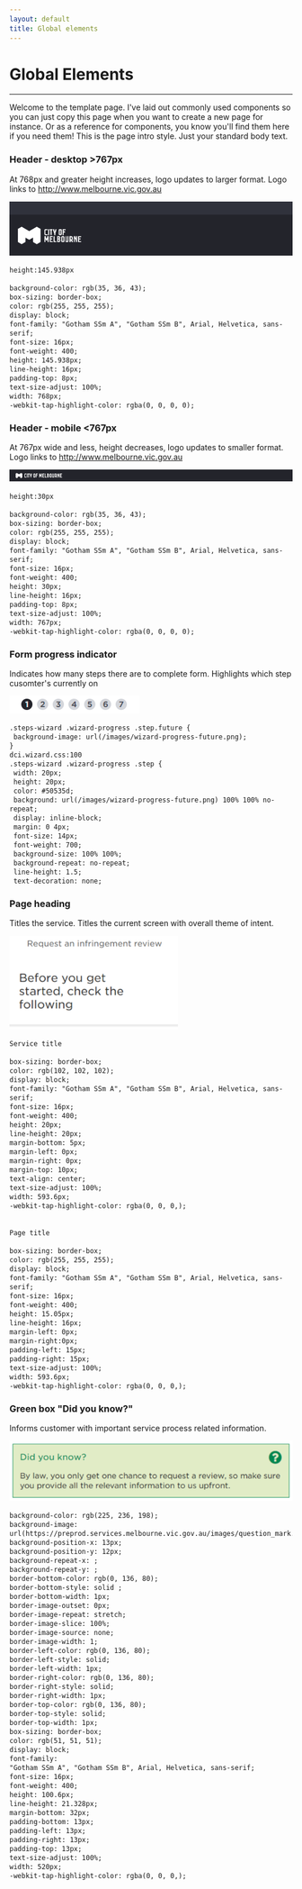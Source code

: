 ```yaml
---
layout: default
title: Global elements
---
```

# Global Elements 
---

Welcome to the template page. I've laid out commonly used components so you can just copy this page when you want to create a new page for instance. Or as a reference for components, you know you'll find them here if you need them!
This is the page intro style. Just your standard body text.


### Header - desktop >767px
At 768px and greater height increases, logo updates to larger format. Logo links to http://www.melbourne.vic.gov.au

![](img/header_desktop.png)

```
height:145.938px

background-color: rgb(35, 36, 43);
box-sizing: border-box;
color: rgb(255, 255, 255);
display: block;
font-family: "Gotham SSm A", "Gotham SSm B", Arial, Helvetica, sans-serif;
font-size: 16px;
font-weight: 400;
height: 145.938px;
line-height: 16px;
padding-top: 8px;
text-size-adjust: 100%;
width: 768px;
-webkit-tap-highlight-color: rgba(0, 0, 0, 0);

```

### Header - mobile <767px
At 767px wide and less, height decreases, logo updates to smaller format. Logo links to http://www.melbourne.vic.gov.au

![](img/header_mobile.png)

```
height:30px

background-color: rgb(35, 36, 43);
box-sizing: border-box;
color: rgb(255, 255, 255);
display: block;
font-family: "Gotham SSm A", "Gotham SSm B", Arial, Helvetica, sans-serif;
font-size: 16px;
font-weight: 400;
height: 30px;
line-height: 16px;
padding-top: 8px;
text-size-adjust: 100%;
width: 767px;
-webkit-tap-highlight-color: rgba(0, 0, 0, 0);

```

### Form progress indicator
Indicates how many steps there are to complete form. Highlights which step cusomter's currently on

![](img/steps_graphic.png)

```
.steps-wizard .wizard-progress .step.future {
 background-image: url(/images/wizard-progress-future.png);
}
dci.wizard.css:100
.steps-wizard .wizard-progress .step {
 width: 20px;
 height: 20px;
 color: #50535d;
 background: url(/images/wizard-progress-future.png) 100% 100% no-repeat;
 display: inline-block;
 margin: 0 4px;
 font-size: 14px;
 font-weight: 700;
 background-size: 100% 100%;
 background-repeat: no-repeat;
 line-height: 1.5;
 text-decoration: none;

```

### Page heading
Titles the service. Titles the current screen with overall theme of intent.

![](img/Page_title.png)

```
Service title

box-sizing: border-box;
color: rgb(102, 102, 102);
display: block;
font-family: "Gotham SSm A", "Gotham SSm B", Arial, Helvetica, sans-serif;
font-size: 16px;
font-weight: 400;
height: 20px;
line-height: 20px;
margin-bottom: 5px;
margin-left: 0px;
margin-right: 0px;
margin-top: 10px;
text-align: center;
text-size-adjust: 100%;
width: 593.6px;
-webkit-tap-highlight-color: rgba(0, 0, 0,);


Page title

box-sizing: border-box;
color: rgb(255, 255, 255);
display: block;
font-family: "Gotham SSm A", "Gotham SSm B", Arial, Helvetica, sans-serif;
font-size: 16px;
font-weight: 400;
height: 15.05px;
line-height: 16px;
margin-left: 0px;
margin-right:0px;
padding-left: 15px;
padding-right: 15px;
text-size-adjust: 100%;
width: 593.6px;
-webkit-tap-highlight-color: rgba(0, 0, 0,);

```

### Green box "Did you know?"
Informs customer with important service process related information.

![](img/DidYouKnow.png)

```
background-color: rgb(225, 236, 198);
background-image: url(https://preprod.services.melbourne.vic.gov.au/images/question_mark.png);
background-position-x: 13px;
background-position-y: 12px;
background-repeat-x: ;
background-repeat-y: ;
border-bottom-color: rgb(0, 136, 80);
border-bottom-style: solid ;
border-bottom-width: 1px;
border-image-outset: 0px;
border-image-repeat: stretch;
border-image-slice: 100%;
border-image-source: none;
border-image-width: 1;
border-left-color: rgb(0, 136, 80);
border-left-style: solid;
border-left-width: 1px;
border-right-color: rgb(0, 136, 80);
border-right-style: solid;
border-right-width: 1px;
border-top-color: rgb(0, 136, 80);
border-top-style: solid;
border-top-width: 1px;
box-sizing: border-box;
color: rgb(51, 51, 51);
display: block;
font-family:
"Gotham SSm A", "Gotham SSm B", Arial, Helvetica, sans-serif;
font-size: 16px;
font-weight: 400;
height: 100.6px;
line-height: 21.328px;
margin-bottom: 32px;
padding-bottom: 13px;
padding-left: 13px;
padding-right: 13px;
padding-top: 13px;
text-size-adjust: 100%;
width: 520px;
-webkit-tap-highlight-color: rgba(0, 0, 0,);

```



